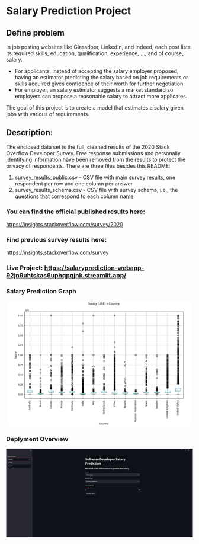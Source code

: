 
# Salary Prediction Project
## Define problem
In job posting websites like Glassdoor, LinkedIn, and Indeed, each post lists its required skills, education, qualification, experience, ..., and of course, salary. 
* For applicants, instead of accepting the salary employer proposed, having an estimator predicting the salary based on job requirements or skills acquired gives confidence of their worth for further negotiation. 
* For employer, an salary estimator suggests a market standard so employers can propose a reasonable salary to attract more applicates. 

The goal of this project is to create a model that estimates a salary given jobs with various of requirements.


## Description:

The enclosed data set is the full, cleaned results of the 2020 Stack Overflow Developer Survey. Free response submissions and personally identifying information have been removed from the results to protect the privacy of respondents. There are three files besides this README:

1. survey_results_public.csv - CSV file with main survey results, one respondent per row and one column per answer
2. survey_results_schema.csv - CSV file with survey schema, i.e., the questions that correspond to each column name


### You can find the official published results here:

https://insights.stackoverflow.com/survey/2020

### Find previous survey results here:

https://insights.stackoverflow.com/survey

### Live Project: https://salaryprediction-webapp-92jn9uhtskas6uphqpqjnk.streamlit.app/

###  Salary Prediction Graph



<img src="Snapshots/Screenshot 2023-08-09 140232.png">

### Deplyment Overview



<img src="Snapshots/Screenshot 2023-08-09 131707.png">

